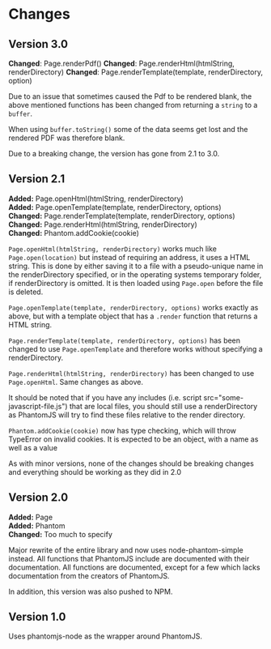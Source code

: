 # Changes

## Version 3.0

**Changed**: Page.renderPdf()
**Changed**: Page.renderHtml(htmlString, renderDirectory)
**Changed**: Page.renderTemplate(template, renderDirectory, option)

Due to an issue that sometimes caused the Pdf to be rendered blank, the above mentioned functions has been changed from returning a `string` to a `buffer`.

When using `buffer.toString()` some of the data seems get lost and the rendered PDF was therefore blank.

Due to a breaking change, the version has gone from 2.1 to 3.0.

## Version 2.1

**Added:** Page.openHtml(htmlString, renderDirectory)<br>
**Added:** Page.openTemplate(template, renderDirectory, options)<br>
**Changed:** Page.renderTemplate(template, renderDirectory, options)<br>
**Changed:** Page.renderHtml(htmlString, renderDirectory)<br>
**Changed:** Phantom.addCookie(cookie)

`Page.openHtml(htmlString, renderDirectory)` works much like `Page.open(location)` but instead of requiring an address, it uses a HTML string. This is done by either saving it to a file with a pseudo-unique name in the renderDirectory specified, or in the operating systems temporary folder, if renderDirectory is omitted. It is then loaded using `Page.open` before the file is deleted.

`Page.openTemplate(template, renderDirectory, options)` works exactly as above, but with a template object that has a `.render` function that returns a HTML string.

`Page.renderTemplate(template, renderDirectory, options)` has been changed to use `Page.openTemplate` and therefore works without specifying a renderDirectory.

`Page.renderHtml(htmlString, renderDirectory)` has been changed to use `Page.openHtml`. Same changes as above.

It should be noted that if you have any includes (i.e. script src="some-javascript-file.js") that are local files, you should still use a renderDirectory as PhantomJS will try to find these files relative to the render directory.

`Phantom.addCookie(cookie)` now has type checking, which will throw TypeError on invalid cookies. It is expected to be an object, with a name as well as a value

As with minor versions, none of the changes should be breaking changes and everything should be working as they did in 2.0

## Version 2.0

**Added:** Page <br>
**Added:** Phantom <br>
**Changed:** Too much to specify

Major rewrite of the entire library and now uses node-phantom-simple instead. All functions that PhantomJS include are documented with their documentation. All functions are documented, except for a few which lacks documentation from the creators of PhantomJS.

In addition, this version was also pushed to NPM.

## Version 1.0

Uses phantomjs-node as the wrapper around PhantomJS.
